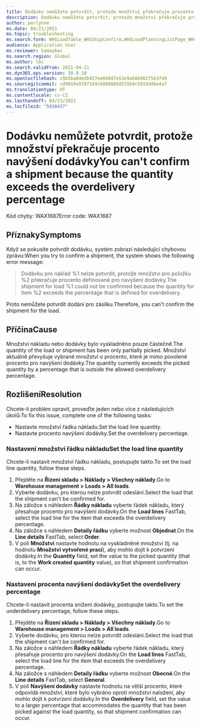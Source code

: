 ```yaml
---
title: Dodávku nemůžete potvrdit, protože množství překračuje procento navýšení dodávky
description: Dodávku nemůžete potvrdit, protože množství překračuje procento navýšení dodávky
author: perlynne
ms.date: 04/21/2021
ms.topic: troubleshooting
ms.search.form: WHSLoadTable_WHSShipConfirm,WHSLoadPlanningListPage_WHSShipConfirm,WHSLoadPlanningWorkbench_WHSShipConfirm,WHSTransportLoad_WHSShipConfirm,WHSShipPlanningListPage_WHSShipConfirm,WHSShipmentDetails_WHSShipConfirm,WHSWorkTable_WHSShipConfirm,WHSWorkTableListPage_WHSShipConfirm,Dialog_WHSOutboundShipConfirmController_WHSOutboundShipConfirm
audience: Application User
ms.reviewer: kamaybac
ms.search.region: Global
ms.author: lbc
ms.search.validFrom: 2021-04-21
ms.dyn365.ops.version: 10.0.18
ms.openlocfilehash: c9b5ba8dedb927ee049d7e53e9a666902f563f49
ms.sourcegitcommit: cd9016e9787169cb800889d335b9c5919ddbe4af
ms.translationtype: HT
ms.contentlocale: cs-CZ
ms.lasthandoff: 04/23/2021
ms.locfileid: "5938437"
---
```

# <a name="you-cant-confirm-a-shipment-because-the-quantity-exceeds-the-overdelivery-percentage"></a><span data-ttu-id="2ed2f-103">Dodávku nemůžete potvrdit, protože množství překračuje procento navýšení dodávky</span><span class="sxs-lookup"><span data-stu-id="2ed2f-103">You can't confirm a shipment because the quantity exceeds the overdelivery percentage</span></span>

<span data-ttu-id="2ed2f-104">Kód chyby: WAX1687</span><span class="sxs-lookup"><span data-stu-id="2ed2f-104">Error code: WAX1687</span></span>

## <a name="symptoms"></a><span data-ttu-id="2ed2f-105">Příznaky</span><span class="sxs-lookup"><span data-stu-id="2ed2f-105">Symptoms</span></span>

<span data-ttu-id="2ed2f-106">Když se pokusíte potvrdit dodávku, systém zobrazí následující chybovou zprávu:</span><span class="sxs-lookup"><span data-stu-id="2ed2f-106">When you try to confirm a shipment, the system shows the following error message:</span></span>

> <span data-ttu-id="2ed2f-107">Dodávku pro náklad %1 nelze potvrdit, protože množství pro položku %2 překračuje procento definované pro navýšení dodávky.</span><span class="sxs-lookup"><span data-stu-id="2ed2f-107">The shipment for load %1 could not be confirmed because the quantity for item %2 exceeds the percentage that is defined for overdelivery.</span></span>

<span data-ttu-id="2ed2f-108">Proto nemůžete potvrdit dodání pro zásilku.</span><span class="sxs-lookup"><span data-stu-id="2ed2f-108">Therefore, you can't confirm the shipment for the load.</span></span>

## <a name="cause"></a><span data-ttu-id="2ed2f-109">Příčina</span><span class="sxs-lookup"><span data-stu-id="2ed2f-109">Cause</span></span>

<span data-ttu-id="2ed2f-110">Množství nákladu nebo dodávky bylo vyskladněno pouze částečně.</span><span class="sxs-lookup"><span data-stu-id="2ed2f-110">The quantity of the load or shipment has been only partially picked.</span></span> <span data-ttu-id="2ed2f-111">Množství aktuálně převyšuje vybrané množství o procento, které je mimo povolené procento pro navýšení dodávky.</span><span class="sxs-lookup"><span data-stu-id="2ed2f-111">The quantity currently exceeds the picked quantity by a percentage that is outside the allowed overdelivery percentage.</span></span>

## <a name="resolution"></a><span data-ttu-id="2ed2f-112">Rozlišení</span><span class="sxs-lookup"><span data-stu-id="2ed2f-112">Resolution</span></span>

<span data-ttu-id="2ed2f-113">Chcete-li problém opravit, proveďte jeden nebo více z následujících úkolů:</span><span class="sxs-lookup"><span data-stu-id="2ed2f-113">To fix this issue, complete one of the following tasks:</span></span>

- <span data-ttu-id="2ed2f-114">Nastavte množství řádku nákladu.</span><span class="sxs-lookup"><span data-stu-id="2ed2f-114">Set the load line quantity.</span></span>
- <span data-ttu-id="2ed2f-115">Nastavte procento navýšení dodávky.</span><span class="sxs-lookup"><span data-stu-id="2ed2f-115">Set the overdelivery percentage.</span></span>

### <a name="set-the-load-line-quantity"></a><span data-ttu-id="2ed2f-116">Nastavení množství řádku nákladu</span><span class="sxs-lookup"><span data-stu-id="2ed2f-116">Set the load line quantity</span></span>

<span data-ttu-id="2ed2f-117">Chcete-li nastavit množství řádku nákladu, postupujte takto.</span><span class="sxs-lookup"><span data-stu-id="2ed2f-117">To set the load line quantity, follow these steps.</span></span>

1. <span data-ttu-id="2ed2f-118">Přejděte na **Řízení skladu \> Náklady \> Všechny náklady**.</span><span class="sxs-lookup"><span data-stu-id="2ed2f-118">Go to **Warehouse management \> Loads \> All loads**.</span></span>
1. <span data-ttu-id="2ed2f-119">Vyberte dodávku, pro kterou nelze potvrdit odeslání.</span><span class="sxs-lookup"><span data-stu-id="2ed2f-119">Select the load that the shipment can't be confirmed for.</span></span>
1. <span data-ttu-id="2ed2f-120">Na záložce s náhledem **Řádky nákladu** vyberte řádek nákladu, který přesahuje procento pro navýšení dodávky.</span><span class="sxs-lookup"><span data-stu-id="2ed2f-120">On the **Load lines** FastTab, select the load line for the item that exceeds the overdelivery percentage.</span></span>
1. <span data-ttu-id="2ed2f-121">Na záložce s náhledem **Detaily řádku** vyberte možnost **Objednat**.</span><span class="sxs-lookup"><span data-stu-id="2ed2f-121">On the **Line details** FastTab, select **Order**.</span></span>
1. <span data-ttu-id="2ed2f-122">V poli **Množství** nastavte hodnotu na vyskladněné množství (tj. na hodnotu **Množství vytvořené prací**), aby mohlo dojít k potvrzení dodávky.</span><span class="sxs-lookup"><span data-stu-id="2ed2f-122">In the **Quantity** field, set the value to the picked quantity (that is, to the **Work created quantity** value), so that shipment confirmation can occur.</span></span>

### <a name="set-the-overdelivery-percentage"></a><span data-ttu-id="2ed2f-123">Nastavení procenta navýšení dodávky</span><span class="sxs-lookup"><span data-stu-id="2ed2f-123">Set the overdelivery percentage</span></span>

<span data-ttu-id="2ed2f-124">Chcete-li nastavit procenta snížení dodávky, postupujte takto.</span><span class="sxs-lookup"><span data-stu-id="2ed2f-124">To set the underdelivery percentage, follow these steps.</span></span>

1. <span data-ttu-id="2ed2f-125">Přejděte na **Řízení skladu \> Náklady \> Všechny náklady**.</span><span class="sxs-lookup"><span data-stu-id="2ed2f-125">Go to **Warehouse management \> Loads \> All loads**.</span></span>
1. <span data-ttu-id="2ed2f-126">Vyberte dodávku, pro kterou nelze potvrdit odeslání.</span><span class="sxs-lookup"><span data-stu-id="2ed2f-126">Select the load that the shipment can't be confirmed for.</span></span>
1. <span data-ttu-id="2ed2f-127">Na záložce s náhledem **Řádky nákladu** vyberte řádek nákladu, který přesahuje procento pro navýšení dodávky.</span><span class="sxs-lookup"><span data-stu-id="2ed2f-127">On the **Load lines** FastTab, select the load line for the item that exceeds the overdelivery percentage.</span></span>
1. <span data-ttu-id="2ed2f-128">Na záložce s náhledem **Detaily řádku** vyberte možnost **Obecné**.</span><span class="sxs-lookup"><span data-stu-id="2ed2f-128">On the **Line details** FastTab, select **General**.</span></span>
1. <span data-ttu-id="2ed2f-129">V poli **Navýšení dodávky** nastavte hodnotu na větší procento, které odpovídá množství, které bylo vybráno oproti množství naložení, aby mohlo dojít k potvrzení dodávky.</span><span class="sxs-lookup"><span data-stu-id="2ed2f-129">In the **Overdelivery** field, set the value to a larger percentage that accommodates the quantity that has been picked against the load quantity, so that shipment confirmation can occur.</span></span>
